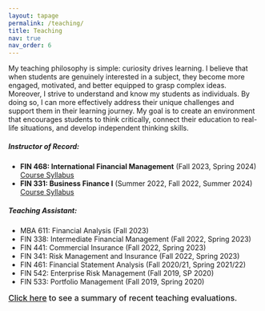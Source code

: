 ```yaml
---
layout: tapage
permalink: /teaching/
title: Teaching
nav: true
nav_order: 6
---
```


<p>My teaching philosophy is simple: curiosity drives learning. I believe that when students are genuinely interested in a subject, they become more engaged, motivated, and better equipped to grasp complex ideas. Moreover, I strive to understand and know my students as individuals. By doing so, I can more effectively address their unique challenges and support them in their learning journey. My goal is to create an environment that encourages students to think critically, connect their education to real-life situations, and develop independent thinking skills.</p>

##### Instructor of Record:

- **FIN 468: International Financial Management** (Fall 2023, Spring 2024)  
  <a href="/assets/pdf/FIN_468_Spring_2024_Syllabus.pdf" target="_blank">Course Syllabus</a>
- **FIN 331: Business Finance I** (Summer 2022, Fall 2022, Summer 2024)  
  <a href="/assets/pdf/FIN_331_Summer2024_Syllabus.pdf" target="_blank">Course Syllabus</a>

##### Teaching Assistant:

- MBA 611: Financial Analysis (Fall 2023)
- FIN 338: Intermediate Financial Management (Fall 2022, Spring 2023)
- FIN 441: Commercial Insurance (Fall 2022, Spring 2023)
- FIN 341: Risk Management and Insurance (Fall 2022, Spring 2023)
- FIN 461: Financial Statement Analysis (Fall 2020/21, Spring 2021/22)
- FIN 542: Enterprise Risk Management (Fall 2019, SP 2020)
- FIN 533: Portfolio Management (Fall 2019, Spring 2020)

<span style="font-size: 16px; font-weight: 500;">
 <a href="https://drive.google.com/file/d/1CWWXD6zJnKqnXCLeCtOjdkBTq5cajCI8/view" target="_blank">Click here</a> to see a summary of recent teaching evaluations.
 </span>

